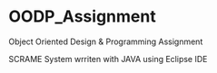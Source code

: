 # OODP_Assignment

Object Oriented Design & Programming Assignment

SCRAME System wrriten with JAVA using Eclipse IDE
